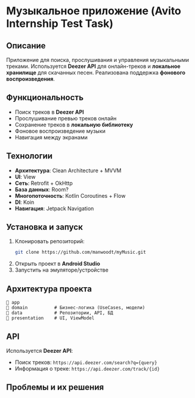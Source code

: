 # Музыкальное приложение (Avito Internship Test Task)

## Описание
Приложение для поиска, прослушивания и управления музыкальными треками. Используется **Deezer API** для онлайн-треков и **локальное хранилище** для скачанных песен. Реализована поддержка **фонового воспроизведения**.

## Функциональность
- Поиск треков в **Deezer API**
- Прослушивание превью треков онлайн
- Сохранение треков в **локальную библиотеку**
- Фоновое воспроизведение музыки
- Навигация между экранами

## Технологии
- **Архитектура**: Clean Architecture + MVVM
- **UI**: View
- **Сеть**: Retrofit + OkHttp
- **База данных**: Room?
- **Многопоточность**: Kotlin Coroutines + Flow
- **DI**: Koin
- **Навигация**: Jetpack Navigation

## Установка и запуск
1. Клонировать репозиторий:
   ```sh
   git clone https://github.com/manwoodt/myMusic.git
   ```
2. Открыть проект в **Android Studio**
3. Запустить на эмуляторе/устройстве

## Архитектура проекта
```
📂 app
📂 domain          # Бизнес-логика (UseCases, модели)
📂 data            # Репозитории, API, БД
📂 presentation    # UI, ViewModel
```

## API
Используется **Deezer API**:
- Поиск треков: `https://api.deezer.com/search?q={query}`
- Информация о треке: `https://api.deezer.com/track/{id}`

## Проблемы и их решения


